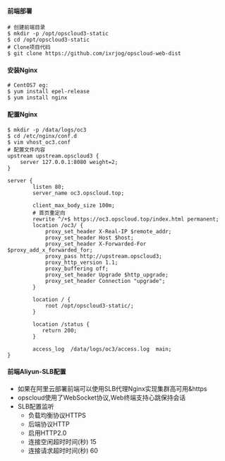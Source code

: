 #### 前端部署
```
# 创建前端目录
$ mkdir -p /opt/opscloud3-static
$ cd /opt/opscloud3-static
# Clone项目代码
$ git clone https://github.com/ixrjog/opscloud-web-dist
```

#### 安装Nginx
```
# CentOS7 eg:
$ yum install epel-release
$ yum install nginx
```

#### 配置Nginx
```
$ mkdir -p /data/logs/oc3
$ cd /etc/nginx/conf.d
$ vim vhost_oc3.conf
# 配置文件内容
upstream upstream.opscloud3 {
    server 127.0.0.1:8080 weight=2;
}

server {
        listen 80;
        server_name oc3.opscloud.top;

        client_max_body_size 100m;
        # 首页重定向
        rewrite ^/+$ https://oc3.opscloud.top/index.html permanent;
        location /oc3/ {
            proxy_set_header X-Real-IP $remote_addr;
            proxy_set_header Host $host;
            proxy_set_header X-Forwarded-For $proxy_add_x_forwarded_for;
            proxy_pass http://upstream.opscloud3;
            proxy_http_version 1.1;
            proxy_buffering off;
            proxy_set_header Upgrade $http_upgrade;
            proxy_set_header Connection "upgrade";
        }

        location / {
            root /opt/opscloud3-static/;
        }

        location /status {
           return 200;  
        }

        access_log  /data/logs/oc3/access.log  main;
}

```

#### 前端Aliyun-SLB配置
+ 如果在阿里云部署前端可以使用SLB代理Nginx实现集群高可用&https
+ opscloud使用了WebSocket协议,Web终端支持心跳保持会话
+ SLB配置监听
  + 负载均衡协议HTTPS
  + 后端协议HTTP
  + 启用HTTP2.0
  + 连接空闲超时时间(秒) 15
  + 连接请求超时时间(秒) 60